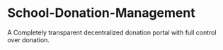 # School-Donation-Management
A Completely transparent decentralized donation portal with full control over donation.

